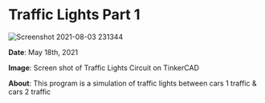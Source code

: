 # Traffic Lights Part 1
![Screenshot 2021-08-03 231344](https://user-images.githubusercontent.com/71413895/128116461-c1be2d5a-f7b2-413e-8928-8abb7f134d3f.png)

**Date**: May 18th, 2021

**Image**: Screen shot of Traffic Lights Circuit on TinkerCAD 

**About**: This program is a simulation of traffic lights between cars 1 traffic & cars 2 traffic

